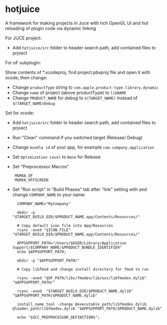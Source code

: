
# hotjuice
A framework for making projects in Juce with rich OpenGL UI and hot reloading of plugin code via dynamic linking

For JUCE project:
 - Add `hotjuice/src` folder to header search path, add contained files to prjoect

For oF subplugin:

Show contents of *.xcodeproj, find project.pbxproj file and open it with xcode, then change: 

 - Change `productType` string to  `com.apple.product-type.library.dynamic`
 - Change `name` of project (above productType) to  `libNAME`
 - Change `PRODUCT_NAME` for debug to  `$(TARGET_NAME)` instead of `$(TARGET_NAME)Debug`

Set for xcode:

 - Add `hotjuice/src` folder to header search path, add contained files to prjoect
 - Run "Clean" command if you switched target (Release/ Debug)
 - Change `bundle id` of your app, for example `com.company.application`
 - Set `Optimization Level` to `None` for Release
 - Set "Preprocessor Macros"

		MURKA_OF
		MURKA_OFFSCREEN

- Set "Run script" in “Build Phases” tab after "link" setting with and change `COMPANY_NAME` to your name:

		COMPANY_NAME="MyCompany"

		mkdir -p "$TARGET_BUILD_DIR/$PRODUCT_NAME.app/Contents/Resources/"

		# Copy default icon file into App/Resources
		rsync -aved "$ICON_FILE" "$TARGET_BUILD_DIR/$PRODUCT_NAME.app/Contents/Resources/"

		APPSUPPORT_PATH="/Users/$USER/Library/Application Support/$COMPANY_NAME/$PRODUCT_BUNDLE_IDENTIFIER"
		echo $APPSUPPORT_PATH;

		mkdir -p "$APPSUPPORT_PATH/"

		# Copy libfmod and change install directory for fmod to run

		rsync -aved "$OF_PATH/libs/fmodex/lib/osx/libfmodex.dylib" "$APPSUPPORT_PATH/"

		rsync -aved  "$TARGET_BUILD_DIR/$PRODUCT_NAME.dylib" "$APPSUPPORT_PATH/$PRODUCT_NAME.dylib"

		install_name_tool -change @executable_path/libfmodex.dylib @loader_path/libfmodex.dylib "$APPSUPPORT_PATH/$PRODUCT_NAME.dylib" 

		echo "$GCC_PREPROCESSOR_DEFINITIONS";

